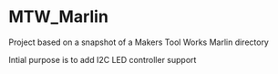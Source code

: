 MTW_Marlin
==========

Project based on a snapshot of a Makers Tool Works Marlin directory

Intial purpose is to add I2C LED controller support
